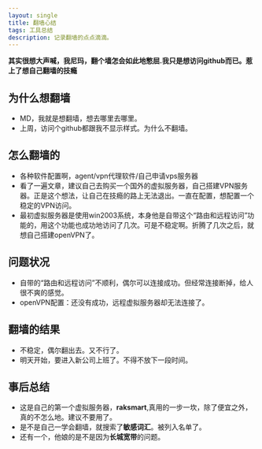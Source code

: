 ```yaml
---
layout: single
title: 翻墙心结
tags: 工具总结
description: 记录翻墙的点点滴滴。
---
```


**其实很想大声喊，我尼玛，翻个墙怎会如此地憋屈.我只是想访问github而已。惹上了想自己翻墙的技瘾**

## 为什么想翻墙
+ MD，我就是想翻墙，想去哪里去哪里。
+ 上周，访问个github都跟我不显示样式。为什么不翻墙。

## 怎么翻墙的
+ 各种软件配置啊，agent/vpn代理软件/自己申请vps服务器
+ 看了一遍文章，建议自己去购买一个国外的虚拟服务器，自己搭建VPN服务器。正是这个想法，让自己在技瘾的路上无法退出。一直在配置，想配置一个稳定的VPN访问。
+ 最初虚拟服务器是使用win2003系统，本身他是自带这个“路由和远程访问”功能的，用这个功能也成功地访问了几次。可是不稳定啊。折腾了几次之后，就想自己搭建openVPN了。

## 问题状况
+ 自带的“路由和远程访问”不顺利，偶尔可以连接成功。但经常连接断掉，给人很不爽的感觉。
+ openVPN配置：还没有成功，远程虚拟服务器却无法连接了。


## 翻墙的结果
+ 不稳定，偶尔翻出去。又不行了。
+ 明天开始，要进入新公司上班了。不得不放下一段时间。

## 事后总结
+ 这是自己的第一个虚拟服务器，**raksmart**,真用的一步一坎，除了便宜之外，真的不怎么地。建议不要用了。
+ 是不是自己一学会翻墙，就搜索了**敏感词汇**。被列入名单了。
+ 还有一个，他娘的是不是因为**长城宽带**的问题。
